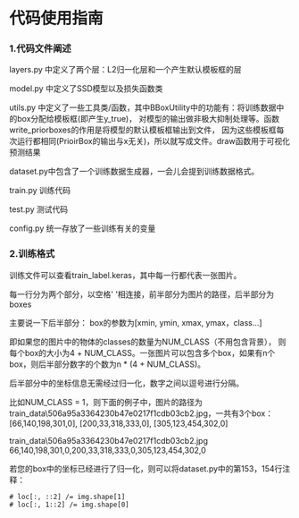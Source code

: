 # 代码使用指南
### 1.代码文件阐述
layers.py 中定义了两个层：L2归一化层和一个产生默认模板框的层

model.py 中定义了SSD模型以及损失函数类

utils.py 中定义了一些工具类/函数，其中BBoxUtility中的功能有：将训练数据中的box分配给模板框(即产生y_true)，
对模型的输出做非极大抑制处理等。函数write_priorboxes的作用是将模型的默认模板框输出到文件，
因为这些模板框每次运行都相同(PrioirBox的输出与x无关)，所以就写成文件。draw函数用于可视化预测结果

dataset.py中包含了一个训练数据生成器，一会儿会提到训练数据格式。

train.py 训练代码

test.py 测试代码

config.py 统一存放了一些训练有关的变量

### 2.训练格式
训练文件可以查看train_label.keras，其中每一行都代表一张图片。

每一行分为两个部分，以空格' '相连接，前半部分为图片的路径，后半部分为boxes

主要说一下后半部分：
box的参数为[xmin, ymin, xmax, ymax，class...]

即如果您的图片中的物体的classes的数量为NUM_CLASS（不用包含背景），
则每个box的大小为4 + NUM_CLASS。一张图片可以包含多个box，如果有n个
box，则后半部分数字的个数为n * (4 + NUM_CLASS)。

后半部分中的坐标信息无需经过归一化，数字之间以逗号进行分隔。

比如NUM_CLASS = 1，则下面的例子中，图片的路径为train_data\506a95a3364230b47e0217f1cdb03cb2.jpg，一共有3个box：
[66,140,198,301,0], [200,33,318,333,0], [305,123,454,302,0]

train_data\506a95a3364230b47e0217f1cdb03cb2.jpg 66,140,198,301,0,200,33,318,333,0,305,123,454,302,0

若您的box中的坐标已经进行了归一化，则可以将dataset.py中的第153，154行注释：

    # loc[:, ::2] /= img.shape[1]
    # loc[:, 1::2] /= img.shape[0]

